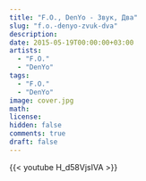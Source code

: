 ```yaml
---
title: "F.O., DenYo - Звук, Два"
slug: "f.o.-denyo-zvuk-dva"
description: 
date: 2015-05-19T00:00:00+03:00
artists:
  - "F.O."
  - "DenYo"
tags:
  - "F.O."
  - "DenYo"
image: cover.jpg
math: 
license: 
hidden: false
comments: true
draft: false
---
```


{{< youtube H_d58VjsIVA >}}
